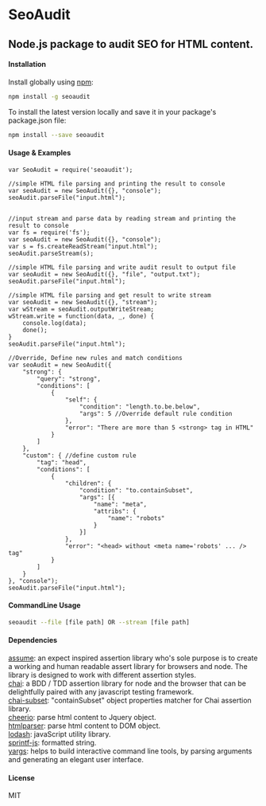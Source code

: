 # SeoAudit
## Node.js package to audit SEO for HTML content.

#### Installation

Install globally using [npm](https://www.npmjs.com/):

```bash
npm install -g seoaudit
```

To install the latest version locally and save it in your package's package.json file:

```bash
npm install --save seoaudit
```

#### Usage & Examples

```
var SeoAudit = require('seoaudit');

//simple HTML file parsing and printing the result to console
var seoAudit = new SeoAudit({}, "console");
seoAudit.parseFile("input.html");


//input stream and parse data by reading stream and printing the result to console
var fs = require('fs');
var seoAudit = new SeoAudit({}, "console");
var s = fs.createReadStream("input.html");
seoAudit.parseStream(s);

//simple HTML file parsing and write audit result to output file
var seoAudit = new SeoAudit({}, "file", "output.txt");
seoAudit.parseFile("input.html");

//simple HTML file parsing and get result to write stream
var seoAudit = new SeoAudit({}, "stream");
var wStream = seoAudit.outputWriteStream;
wStream.write = function(data, _, done) {
    console.log(data);
    done();
}
seoAudit.parseFile("input.html");

//Override, Define new rules and match conditions
var seoAudit = new SeoAudit({
    "strong": {
        "query": "strong",
        "conditions": [
            {
                "self": {
                    "condition": "length.to.be.below",
                    "args": 5 //Override default rule condition
                },
                "error": "There are more than 5 <strong> tag in HTML"
            }
        ]
    },
    "custom": { //define custom rule
        "tag": "head",
        "conditions": [
            {
                "children": {
                    "condition": "to.containSubset",
                    "args": [{
                        "name": "meta",
                        "attribs": {
                            "name": "robots"
                        }
                    }]
                },
                "error": "<head> without <meta name='robots' ... /> tag"
            }
        ]
    }
}, "console");
seoAudit.parseFile("input.html");
```

#### CommandLine Usage

```bash
seoaudit --file [file path] OR --stream [file path]
```

#### Dependencies
 [assume](https://github.com/bigpipe/assume): an expect inspired assertion library who's sole purpose is to create a working and human readable assert library for browsers and node. The library is designed to work with different assertion styles.  
[chai](http://www.chaijs.com/): a BDD / TDD assertion library for node and the browser that can be delightfully paired with any javascript testing framework.  
[chai-subset](https://github.com/debitoor/chai-subset): "containSubset" object properties matcher for Chai assertion library.  
[cheerio](https://github.com/cheeriojs/cheerio): parse html content to Jquery object.  
[htmlparser](https://github.com/tautologistics/node-htmlparser): parse html content to DOM object.  
[lodash](https://github.com/lodash/lodash): javaScript utility library.  
[sprintf-js](https://github.com/alexei/sprintf.js): formatted string.  
[yargs](https://github.com/yargs/yargs): helps to build interactive command line tools, by parsing arguments and generating an elegant user interface.  

#### License

MIT
